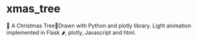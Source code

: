 # xmas_tree
🎄 A Christmas Tree🎄Drawn with Python and plotly library. Light animation implemented in Flask 🌶, plotly, Javascript and html.
